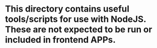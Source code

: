 # This directory contains useful tools/scripts for use with NodeJS. These are not expected to be run or included in frontend APPs.